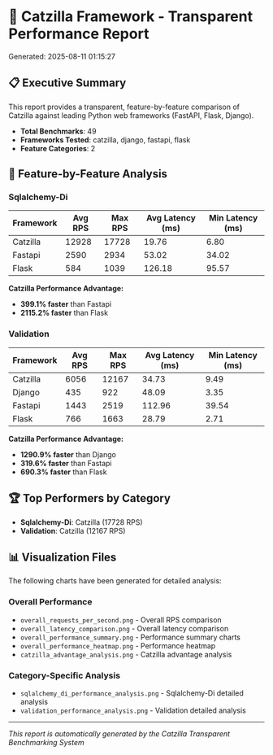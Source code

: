 # 🚀 Catzilla Framework - Transparent Performance Report
Generated: 2025-08-11 01:15:27

## 📋 Executive Summary

This report provides a transparent, feature-by-feature comparison of Catzilla
against leading Python web frameworks (FastAPI, Flask, Django).

- **Total Benchmarks**: 49
- **Frameworks Tested**: catzilla, django, fastapi, flask
- **Feature Categories**: 2

## 🎯 Feature-by-Feature Analysis

### Sqlalchemy-Di

| Framework | Avg RPS | Max RPS | Avg Latency (ms) | Min Latency (ms) |
|-----------|---------|---------|------------------|------------------|
| Catzilla | 12928 | 17728 | 19.76 | 6.80 |
| Fastapi | 2590 | 2934 | 53.02 | 34.02 |
| Flask | 584 | 1039 | 126.18 | 95.57 |

**Catzilla Performance Advantage:**

- **399.1% faster** than Fastapi
- **2115.2% faster** than Flask

### Validation

| Framework | Avg RPS | Max RPS | Avg Latency (ms) | Min Latency (ms) |
|-----------|---------|---------|------------------|------------------|
| Catzilla | 6056 | 12167 | 34.73 | 9.49 |
| Django | 435 | 922 | 48.09 | 3.35 |
| Fastapi | 1443 | 2519 | 112.96 | 39.54 |
| Flask | 766 | 1663 | 28.79 | 2.71 |

**Catzilla Performance Advantage:**

- **1290.9% faster** than Django
- **319.6% faster** than Fastapi
- **690.3% faster** than Flask

## 🏆 Top Performers by Category

- **Sqlalchemy-Di**: Catzilla (17728 RPS)
- **Validation**: Catzilla (12167 RPS)

## 📊 Visualization Files

The following charts have been generated for detailed analysis:

### Overall Performance
- `overall_requests_per_second.png` - Overall RPS comparison
- `overall_latency_comparison.png` - Overall latency comparison
- `overall_performance_summary.png` - Performance summary charts
- `overall_performance_heatmap.png` - Performance heatmap
- `catzilla_advantage_analysis.png` - Catzilla advantage analysis

### Category-Specific Analysis
- `sqlalchemy_di_performance_analysis.png` - Sqlalchemy-Di detailed analysis
- `validation_performance_analysis.png` - Validation detailed analysis

---
*This report is automatically generated by the Catzilla Transparent Benchmarking System*
